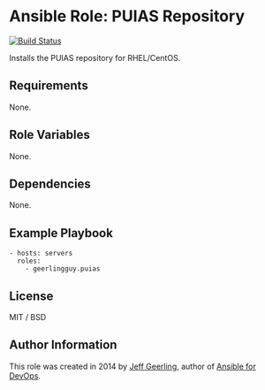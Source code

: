 # Ansible Role: PUIAS Repository

[![Build Status](https://travis-ci.org/geerlingguy/ansible-role-repo-puias.svg?branch=master)](https://travis-ci.org/geerlingguy/ansible-role-repo-puias)

Installs the PUIAS repository for RHEL/CentOS.

## Requirements

None.

## Role Variables

None.

## Dependencies

None.

## Example Playbook

    - hosts: servers
      roles:
        - geerlingguy.puias

## License

MIT / BSD

## Author Information

This role was created in 2014 by [Jeff Geerling](https://www.jeffgeerling.com/), author of [Ansible for DevOps](https://www.ansiblefordevops.com/).
